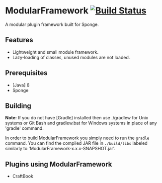 ModularFramework [![Build Status](https://travis-ci.org/Me4502/ModularFramework.svg?branch=master)](https://travis-ci.org/Me4502/ModularFramework)
=============
A modular plugin framework built for Sponge.
## Features
* Lightweight and small module framework.
* Lazy-loading of classes, unused modules are not loaded.

## Prerequisites
* [Java] 6
* Sponge

## Building
__Note:__ If you do not have [Gradle] installed then use ./gradlew for Unix systems or Git Bash and gradlew.bat for Windows systems in place of any 'gradle' command.

In order to build ModularFramework you simply need to run the `gradle` command. You can find the compiled JAR file in `./build/libs` labeled similarly to 'ModularFramework-x.x.x-SNAPSHOT.jar'.

## Plugins using ModularFramework
* CraftBook

